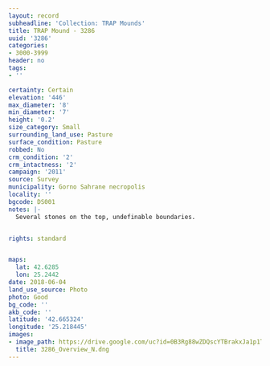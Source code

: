 ```yaml
---
layout: record
subheadline: 'Collection: TRAP Mounds'
title: TRAP Mound - 3286
uuid: '3286'
categories:
- 3000-3999
header: no
tags:
- ''

certainty: Certain
elevation: '446'
max_diameter: '8'
min_diameter: '7'
height: '0.2'
size_category: Small
surrounding_land_use: Pasture
surface_condition: Pasture
robbed: No
crm_condition: '2'
crm_intactness: '2'
campaign: '2011'
source: Survey
municipality: Gorno Sahrane necropolis
locality: ''
bgcode: DS001
notes: |-
  Several stones on the top, undefinable boundaries.


rights: standard


maps:
  lat: 42.6285
  lon: 25.2442
date: 2018-06-04
land_use_source: Photo
photo: Good
bg_code: ''
akb_code: ''
latitude: '42.665324'
longitude: '25.218445'
images:
- image_path: https://drive.google.com/uc?id=0B3Rg88wZDQscYTBrakxJa1p1TGc
  title: 3286_Overview_N.dng
---
```

